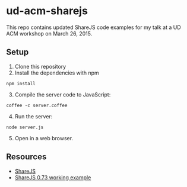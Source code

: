 ud-acm-sharejs
=======
This repo contains updated ShareJS code examples for my talk at a UD ACM workshop on March 26, 2015.

Setup
---------------
1. Clone this repository
2. Install the dependencies with npm
```
npm install
```
3. Compile the server code to JavaScript:
```
coffee -c server.coffee
```
4. Run the server:
```
node server.js
```
5. Open in a web browser.


Resources
---------
+ [ShareJS](https://github.com/share/ShareJS)
+ [ShareJS 0.73 working example](http://notherdev.blogspot.com/2014/10/sharejs-073-working-example.html)
